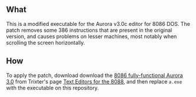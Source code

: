 ## What

This is a modified executable for the Aurora v3.0c editor for 8086 DOS.
The patch removes some 386 instructions that are present in the original version, and causes problems on lesser machines, most notably when scrolling the screen horizontally.

## How

To apply the patch, download download the [8086 fully-functional Aurora 3.0](http://www.oldskool.org/guides/texteditors/#downloads) from Trixter's page [Text Editors for the 8088](http://www.oldskool.org/guides/texteditors/), and then replace `a.exe` with the executable on this repository.
